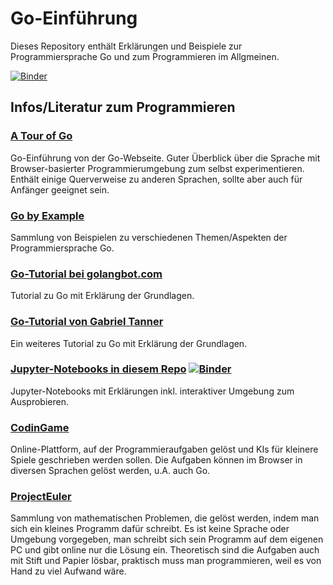 # Go-Einführung

Dieses Repository enthält Erklärungen und Beispiele zur Programmiersprache Go und zum Programmieren im Allgmeinen.

[![Binder](https://mybinder.org/badge_logo.svg)](https://mybinder.org/v2/gh/wwi21ama-prog/go-mybinder-env.git/HEAD?labpath=workspace%2Fgo-intro)


## Infos/Literatur zum Programmieren

### [A Tour of Go](https://tour.golang.org)

Go-Einführung von der Go-Webseite.
Guter Überblick über die Sprache mit Browser-basierter Programmierumgebung zum selbst experimentieren.
Enthält einige Querverweise zu anderen Sprachen, sollte aber auch für Anfänger geeignet sein.

### [Go by Example](https://gobyexample.com)

Sammlung von Beispielen zu verschiedenen Themen/Aspekten der Programmiersprache Go.

### [Go-Tutorial bei golangbot.com](https://golangbot.com/golang-tutorial-part-1-introduction-and-installation/)

Tutorial zu Go mit Erklärung der Grundlagen.

### [Go-Tutorial von Gabriel Tanner](https://gabrieltanner.org/blog/an-introduction-to-golang)

Ein weiteres Tutorial zu Go mit Erklärung der Grundlagen.

### [Jupyter-Notebooks in diesem Repo](https://github.com/wwi21ama-prog/go-intro/tree/main/konzepte) [![Binder](https://mybinder.org/badge_logo.svg)](https://mybinder.org/v2/gh/wwi21ama-prog/go-mybinder-env.git/HEAD?urlpath=lab%2Ftree%2Fworkspace%2Fgo-intro%2Fkonzepte%2F00_Ueberblick.ipynb)

Jupyter-Notebooks mit Erklärungen inkl. interaktiver Umgebung zum Ausprobieren.

### [CodinGame](https://www.codingame.com)

Online-Plattform, auf der Programmieraufgaben gelöst und KIs für kleinere Spiele geschrieben werden  sollen.
Die Aufgaben können im Browser in diversen Sprachen gelöst werden, u.A. auch Go.

### [ProjectEuler](https://projecteuler.net/)

Sammlung von mathematischen Problemen, die gelöst werden, indem man sich ein kleines Programm dafür schreibt.
Es ist keine Sprache oder Umgebung vorgegeben, man schreibt sich sein Programm auf dem eigenen PC und gibt online nur die Lösung ein.
Theoretisch sind die Aufgaben auch mit Stift und Papier lösbar, praktisch muss man programmieren, weil es von Hand zu viel Aufwand wäre.
